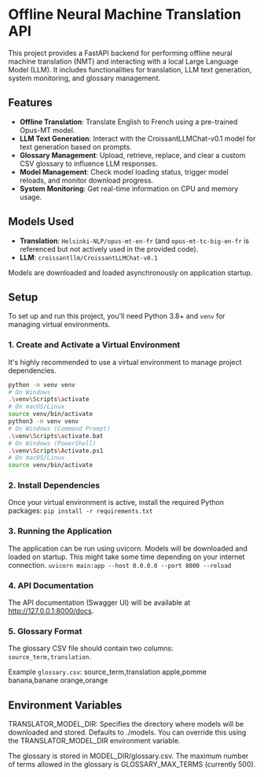 # Offline Neural Machine Translation API

This project provides a FastAPI backend for performing offline neural machine translation (NMT) and interacting with a local Large Language Model (LLM). It includes functionalities for translation, LLM text generation, system monitoring, and glossary management.

## Features

-   **Offline Translation**: Translate English to French using a pre-trained Opus-MT model.
-   **LLM Text Generation**: Interact with the CroissantLLMChat-v0.1 model for text generation based on prompts.
-   **Glossary Management**: Upload, retrieve, replace, and clear a custom CSV glossary to influence LLM responses.
-   **Model Management**: Check model loading status, trigger model reloads, and monitor download progress.
-   **System Monitoring**: Get real-time information on CPU and memory usage.

## Models Used

-   **Translation**: `Helsinki-NLP/opus-mt-en-fr` (and `opus-mt-tc-big-en-fr` is referenced but not actively used in the provided code).
-   **LLM**: `croissantllm/CroissantLLMChat-v0.1`

Models are downloaded and loaded asynchronously on application startup.

## Setup

To set up and run this project, you'll need Python 3.8+ and `venv` for managing virtual environments.

### 1. Create and Activate a Virtual Environment

It's highly recommended to use a virtual environment to manage project dependencies.

```bash
python -m venv venv
# On Windows
.\venv\Scripts\activate
# On macOS/Linux
source venv/bin/activate
python3 -m venv venv
# On Windows (Command Prompt)
.\venv\Scripts\activate.bat
# On Windows (PowerShell)
.\venv\Scripts\Activate.ps1
# On macOS/Linux
source venv/bin/activate
```
### 2. Install Dependencies
Once your virtual environment is active, install the required Python packages:
`pip install -r requirements.txt`

### 3. Running the Application
The application can be run using uvicorn. Models will be downloaded and loaded on startup. This might take some time depending on your internet connection.
`uvicorn main:app --host 0.0.0.0 --port 8000 --reload`

### 4. API Documentation
The API documentation (Swagger UI) will be available at http://127.0.0.1:8000/docs.

### 5. Glossary Format
The glossary CSV file should contain two columns: `source_term,translation`.

Example `glossary.csv`:
source_term,translation
apple,pomme
banana,banane
orange,orange

## Environment Variables
TRANSLATOR_MODEL_DIR: Specifies the directory where models will be downloaded and stored. Defaults to ./models. You can override this using the TRANSLATOR_MODEL_DIR environment variable.

The glossary is stored in MODEL_DIR/glossary.csv. The maximum number of terms allowed in the glossary is GLOSSARY_MAX_TERMS (currently 500).